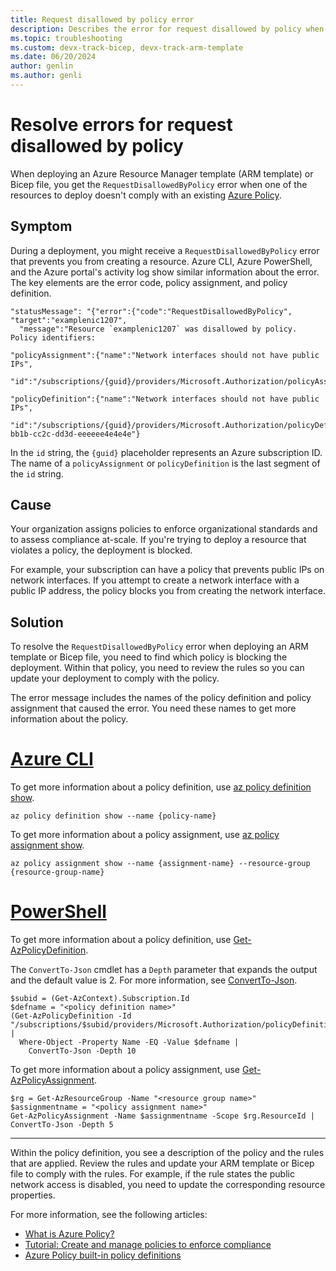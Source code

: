 ```yaml
---
title: Request disallowed by policy error
description: Describes the error for request disallowed by policy when deploying resources with an Azure Resource Manager template (ARM template) or Bicep file.
ms.topic: troubleshooting
ms.custom: devx-track-bicep, devx-track-arm-template
ms.date: 06/20/2024
author: genlin
ms.author: genli
---
```


# Resolve errors for request disallowed by policy

When deploying an Azure Resource Manager template (ARM template) or Bicep file, you get the `RequestDisallowedByPolicy` error when one of the resources to deploy doesn't comply with an existing [Azure Policy](../../governance/policy/overview.md).

## Symptom

During a deployment, you might receive a `RequestDisallowedByPolicy` error that prevents you from creating a resource. Azure CLI, Azure PowerShell, and the Azure portal's activity log show similar information about the error. The key elements are the error code, policy assignment, and policy definition.

```Output
"statusMessage": "{"error":{"code":"RequestDisallowedByPolicy", "target":"examplenic1207",
  "message":"Resource `examplenic1207` was disallowed by policy. Policy identifiers:

"policyAssignment":{"name":"Network interfaces should not have public IPs",
  "id":"/subscriptions/{guid}/providers/Microsoft.Authorization/policyAssignments/1111aa2222bb3333cc4444dd"}

"policyDefinition":{"name":"Network interfaces should not have public IPs",
  "id":"/subscriptions/{guid}/providers/Microsoft.Authorization/policyDefinitions/aaaa0a0a-bb1b-cc2c-dd3d-eeeeee4e4e4e"}
```

In the `id` string, the `{guid}` placeholder represents an Azure subscription ID. The name of a `policyAssignment` or `policyDefinition` is the last segment of the `id` string.

## Cause

Your organization assigns policies to enforce organizational standards and to assess compliance at-scale. If you're trying to deploy a resource that violates a policy, the deployment is blocked.

For example, your subscription can have a policy that prevents public IPs on network interfaces. If you attempt to create a network interface with a public IP address, the policy blocks you from creating the network interface.

## Solution

To resolve the `RequestDisallowedByPolicy` error when deploying an ARM template or Bicep file, you need to find which policy is blocking the deployment. Within that policy, you need to review the rules so you can update your deployment to comply with the policy.

The error message includes the names of the policy definition and policy assignment that caused the error. You need these names to get more information about the policy.

# [Azure CLI](#tab/azure-cli)

To get more information about a policy definition, use [az policy definition show](/cli/azure/policy/definition#az-policy-definition-show).

```azurecli
az policy definition show --name {policy-name}
```

To get more information about a policy assignment, use [az policy assignment show](/cli/azure/policy/assignment#az-policy-assignment-show).

```azurecli
az policy assignment show --name {assignment-name} --resource-group {resource-group-name}
```

# [PowerShell](#tab/azure-powershell)

To get more information about a policy definition, use [Get-AzPolicyDefinition](/powershell/module/az.resources/get-azpolicydefinition).

The `ConvertTo-Json` cmdlet has a `Depth` parameter that expands the output and the default value is 2. For more information, see [ConvertTo-Json](/powershell/module/microsoft.powershell.utility/convertto-json).

```azurepowershell
$subid = (Get-AzContext).Subscription.Id
$defname = "<policy definition name>"
(Get-AzPolicyDefinition -Id "/subscriptions/$subid/providers/Microsoft.Authorization/policyDefinitions") |
  Where-Object -Property Name -EQ -Value $defname |
    ConvertTo-Json -Depth 10
```

To get more information about a policy assignment, use [Get-AzPolicyAssignment](/powershell/module/az.resources/get-azpolicyassignment).

```azurepowershell
$rg = Get-AzResourceGroup -Name "<resource group name>"
$assignmentname = "<policy assignment name>"
Get-AzPolicyAssignment -Name $assignmentname -Scope $rg.ResourceId | ConvertTo-Json -Depth 5
```

---

Within the policy definition, you see a description of the policy and the rules that are applied. Review the rules and update your ARM template or Bicep file to comply with the rules. For example, if the rule states the public network access is disabled, you need to update the corresponding resource properties.

For more information, see the following articles:

- [What is Azure Policy?](../../governance/policy/overview.md)
- [Tutorial: Create and manage policies to enforce compliance](../../governance/policy/tutorials/create-and-manage.md)
- [Azure Policy built-in policy definitions](../../governance/policy/samples/built-in-policies.md)
